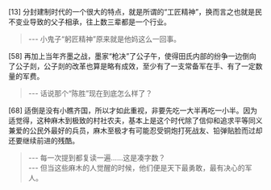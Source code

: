 
[13] 分封建制时代的一个很大的特点，就是所谓的“工匠精神”，换而言之也就是民不变业导致的父子相承，往上数三辈都是一个行业。
>--- 小鬼子“躬匠精神”原来就是他妈这么一回事。<br>

[58] 再加上当年齐墨之战，墨家“枪决”了公子午，使得田氏内部的纷争一边倒向了公子剡，公子剡的改革也算是略有成效，至少有了一支常备军在手、有了一定数量的军费。
>--- 话说那个“陈胜”现在到底怎么样了？<br>

[68] 适倒是没有小瞧齐国，所以才如此重视，非要先吃一大半再吃一小半。因为适觉得，这种麻木到极致的村社农夫，基本上是这个时代除了信仰和追求平等同义兼爱的公民外最好的兵员，麻木至极才有可能忍受铜炮打死战友、铅弹贴脸而过却还要继续前进的残酷。
>--- 每一次提到都复读一遍……这是凑字数？<br>
>--- 但当这些麻木的人觉醒的时候，他们便是天下最勇敢，最有决心的军人。<br>
